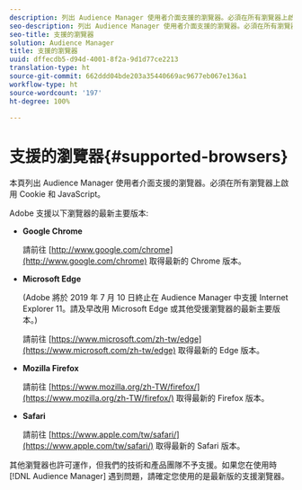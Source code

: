 ```yaml
---
description: 列出 Audience Manager 使用者介面支援的瀏覽器。必須在所有瀏覽器上啟用 Cookie 和 JavaScript。
seo-description: 列出 Audience Manager 使用者介面支援的瀏覽器。必須在所有瀏覽器上啟用 Cookie 和 JavaScript。
seo-title: 支援的瀏覽器
solution: Audience Manager
title: 支援的瀏覽器
uuid: dffecdb5-d94d-4001-8f2a-9d1d77ce2213
translation-type: ht
source-git-commit: 662ddd04bde203a35440669ac9677eb067e136a1
workflow-type: ht
source-wordcount: '197'
ht-degree: 100%

---
```



# 支援的瀏覽器{#supported-browsers}

本頁列出 Audience Manager 使用者介面支援的瀏覽器。必須在所有瀏覽器上啟用 Cookie 和 JavaScript。

<!-- 

c_supported_browsers.xml

 -->

Adobe 支援以下瀏覽器的最新主要版本:

* **Google Chrome**

   請前往 [http://www.google.com/chrome](http://www.google.com/chrome) 取得最新的 Chrome 版本。

* **Microsoft Edge**

   (Adobe 將於 2019 年 7 月 10 日終止在 Audience Manager 中支援 Internet Explorer 11。請及早改用 Microsoft Edge 或其他受援瀏覽器的最新主要版本。)

   請前往 [https://www.microsoft.com/zh-tw/edge](https://www.microsoft.com/zh-tw/edge) 取得最新的 Edge 版本。

* **Mozilla Firefox**

   請前往 [https://www.mozilla.org/zh-TW/firefox/](https://www.mozilla.org/zh-TW/firefox/) 取得最新的 Firefox 版本。

* **Safari**

   請前往 [https://www.apple.com/tw/safari/](https://www.apple.com/tw/safari/) 取得最新的 Safari 版本。

其他瀏覽器也許可運作，但我們的技術和產品團隊不予支援。如果您在使用時 [!DNL Audience Manager] 遇到問題，請確定您使用的是最新版的支援瀏覽器。
